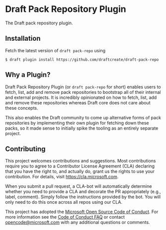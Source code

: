 # Draft Pack Repository Plugin

The Draft pack repository plugin.

## Installation

Fetch the latest version of `draft pack-repo` using

```
$ draft plugin install https://github.com/draftcreate/draft-pack-repo
```

## Why a Plugin?

Draft Pack Repository Plugin (or `draft pack-repo` for short) enables users to fetch, list, add and
remove pack repositories to bootstrap all of their internal and external projects. It is incredibly
opinionated on how to fetch, list, add and remove these repositories whereas Draft core does not
care about these concepts.

This also enables the Draft community to come up alternative forms of pack repositories by
implementing their own plugin for fetching down these packs, so it made sense to initially spike the
tooling as an entirely separate project.

## Contributing

This project welcomes contributions and suggestions.  Most contributions require you to agree to a
Contributor License Agreement (CLA) declaring that you have the right to, and actually do, grant us
the rights to use your contribution. For details, visit https://cla.microsoft.com.

When you submit a pull request, a CLA-bot will automatically determine whether you need to provide
a CLA and decorate the PR appropriately (e.g., label, comment). Simply follow the instructions
provided by the bot. You will only need to do this once across all repos using our CLA.

This project has adopted the [Microsoft Open Source Code of Conduct](https://opensource.microsoft.com/codeofconduct/).
For more information see the [Code of Conduct FAQ](https://opensource.microsoft.com/codeofconduct/faq/) or
contact [opencode@microsoft.com](mailto:opencode@microsoft.com) with any additional questions or comments.

